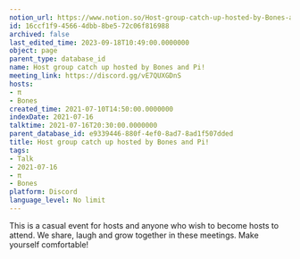 ```yaml
---
notion_url: https://www.notion.so/Host-group-catch-up-hosted-by-Bones-and-Pi-16ccf1f945664dbb8be572c06f816988
id: 16ccf1f9-4566-4dbb-8be5-72c06f816988
archived: false
last_edited_time: 2023-09-18T10:49:00.0000000
object: page
parent_type: database_id
name: Host group catch up hosted by Bones and Pi!
meeting_link: https://discord.gg/vE7QUXGDnS
hosts:
- π
- Bones
created_time: 2021-07-10T14:50:00.0000000
indexDate: 2021-07-16
talktime: 2021-07-16T20:30:00.0000000
parent_database_id: e9339446-880f-4ef0-8ad7-8ad1f507dded
title: Host group catch up hosted by Bones and Pi!
tags:
- Talk
- 2021-07-16
- π
- Bones
platform: Discord
language_level: No limit
---
```


This is a casual event for hosts and anyone who wish to become hosts to attend.  We share, laugh and grow together in these meetings.  Make yourself comfortable!






